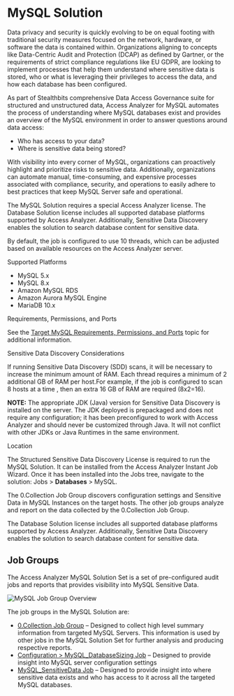 # MySQL Solution

Data privacy and security is quickly evolving to be on equal footing with traditional security
measures focused on the network, hardware, or software the data is contained within. Organizations
aligning to concepts like Data-Centric Audit and Protection (DCAP) as defined by Gartner, or the
requirements of strict compliance regulations like EU GDPR, are looking to implement processes that
help them understand where sensitive data is stored, who or what is leveraging their privileges to
access the data, and how each database has been configured.

As part of Stealthbits comprehensive Data Access Governance suite for structured and unstructured
data, Access Analyzer for MySQL automates the process of understanding where MySQL databases exist
and provides an overview of the MySQL environment in order to answer questions around data access:

- Who has access to your data?
- Where is sensitive data being stored?

With visibility into every corner of MySQL, organizations can proactively highlight and prioritize
risks to sensitive data. Additionally, organizations can automate manual, time-consuming, and
expensive processes associated with compliance, security, and operations to easily adhere to best
practices that keep MySQL Server safe and operational.

The MySQL Solution requires a special Access Analyzer license. The Database Solution license
includes all supported database platforms supported by Access Analyzer. Additionally, Sensitive Data
Discovery enables the solution to search database content for sensitive data.

By default, the job is configured to use 10 threads, which can be adjusted based on available
resources on the Access Analyzer server.

Supported Platforms

- MySQL 5.x
- MySQL 8.x
- Amazon MySQL RDS
- Amazon Aurora MySQL Engine
- MariaDB 10.x

Requirements, Permissions, and Ports

See the
[Target MySQL Requirements, Permissions, and Ports](/docs/accessanalyzer/12.0/requirements/target/databasemysql.md)
topic for additional information.

Sensitive Data Discovery Considerations

If running Sensitive Data Discovery (SDD) scans, it will be necessary to increase the minimum amount
of RAM. Each thread requires a minimum of 2 additional GB of RAM per host.For example, if the job is
configured to scan 8 hosts at a time , then an extra 16 GB of RAM are required (8x2=16).

**NOTE:** The appropriate JDK (Java) version for Sensitive Data Discovery is installed on the
server. The JDK deployed is prepackaged and does not require any configuration; it has been
preconfigured to work with Access Analyzer and should never be customized through Java. It will not
conflict with other JDKs or Java Runtimes in the same environment.

Location

The Structured Sensitive Data Discovery License is required to run the MySQL Solution. It can be
installed from the Access Analyzer Instant Job Wizard. Once it has been installed into the Jobs
tree, navigate to the solution: Jobs > **Databases** > MySQL.

The 0.Collection Job Group discovers configuration settings and Sensitive Data in MySQL Instances on
the target hosts. The other job groups analyze and report on the data collected by the 0.Collection
Job Group.

The Database Solution license includes all supported database platforms supported by Access
Analyzer. Additionally, Sensitive Data Discovery enables the solution to search database content for
sensitive data.

## Job Groups

The Access Analyzer MySQL Solution Set is a set of pre-configured audit jobs and reports that
provides visibility into MySQL Sensitive Data.

![MySQL Job Group Overview](/img/product_docs/accessanalyzer/solutions/databases/mysql/mysqljobgroupoverview.webp)

The job groups in the MySQL Solution are:

- [0.Collection Job Group](/docs/accessanalyzer/12.0/solutions/databases/mysql/collection/overview.md) – Designed to collect high level summary
  information from targeted MySQL Servers. This information is used by other jobs in the
  MySQL Solution Set for further analysis and producing respective reports.
- [Configuration > MySQL_DatabaseSizing Job](/docs/accessanalyzer/12.0/solutions/databases/mysql/mysql_databasesizing.md) – Designed to provide insight
  into MySQL server configuration settings
- [MySQL_SensitiveData Job](/docs/accessanalyzer/12.0/solutions/databases/mysql/sensitivedata/mysql_sensitivedata.md) – Designed to provide insight into
  where sensitive data exists and who has access to it across all the targeted MySQL databases.
